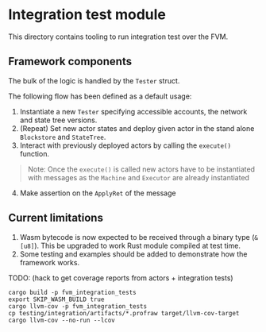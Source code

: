# Integration test module

This directory contains tooling to run integration test over the FVM.

## Framework components

The bulk of the logic is handled by the `Tester` struct.

The following flow has been defined as a default usage:
1. Instantiate a new `Tester` specifying accessible accounts, the network and state tree versions.
2. (Repeat) Set new actor states and deploy given actor in the stand alone `Blockstore` and `StateTree`.
3. Interact with previously deployed actors by calling the `execute()` function.
> Note: Once the `execute()` is called new actors have to be instantiated with messages as the `Machine` and `Executor`
> are already instantiated
4. Make assertion on the `ApplyRet` of the message

## Current limitations

1. Wasm bytecode is now expected to be received through a binary type (`&[u8]`). This be upgraded to work Rust module compiled
at test time.
2. Some testing and examples should be added to demonstrate how the framework works.

TODO: (hack to get coverage reports from actors + integration tests) 
```shell
cargo build -p fvm_integration_tests
export SKIP_WASM_BUILD true
cargo llvm-cov -p fvm_integration_tests
cp testing/integration/artifacts/*.profraw target/llvm-cov-target
cargo llvm-cov --no-run --lcov
```